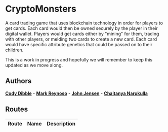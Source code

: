 # CryptoMonsters

A card trading game that uses blockchain technology in order for players to get cards. Each card would then be owned securely by the player in their digital wallet. Players would get cards either by "mining" for them, trading with other players, or melding two cards to create a new card. Each card would have specific attribute genetics that could be passed on to their children.

This is a work in progress and hopefully we will remember to keep this updated as we move along.


## Authors
**[Cody Dibble](https://www.github.com/hcodydibble)** - **[Mark Reynoso](https://www.github.com/markreynoso)** - **[John Jensen](https://www.github.com/thejohnjensen)** - **[Chaitanya Narukulla](https://www.github.com/chaitanyanarukulla)**

## Routes
| Route | Name | Description |
|:--|--|:--|